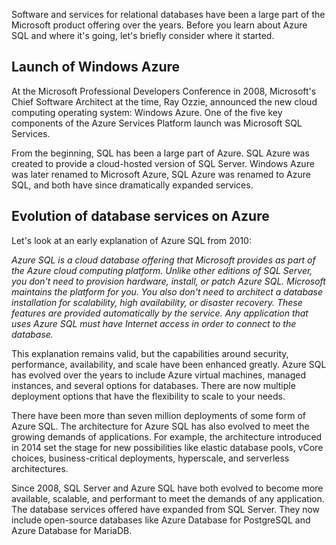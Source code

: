 Software and services for relational databases have been a large part of the Microsoft product offering over the years. Before you learn about Azure SQL and where it's going, let's briefly consider where it started.

## Launch of Windows Azure

At the Microsoft Professional Developers Conference in 2008, Microsoft's Chief Software Architect at the time, Ray Ozzie, announced the new cloud computing operating system: Windows Azure. One of the five key components of the Azure Services Platform launch was Microsoft SQL Services.

From the beginning, SQL has been a large part of Azure. SQL Azure was created to provide a cloud-hosted version of SQL Server. Windows Azure was later renamed to Microsoft Azure, SQL Azure was renamed to Azure SQL, and both have since dramatically expanded services.

## Evolution of database services on Azure

Let's look at an early explanation of Azure SQL from 2010:

*Azure SQL is a cloud database offering that Microsoft provides as part of the Azure cloud computing platform. Unlike other editions of SQL Server, you don't need to provision hardware, install, or patch Azure SQL. Microsoft maintains the platform for you. You also don't need to architect a database installation for scalability, high availability, or disaster recovery. These features are provided automatically by the service. Any application that uses Azure SQL must have Internet access in order to connect to the database.*

This explanation remains valid, but the capabilities around security, performance, availability, and scale have been enhanced greatly. Azure SQL has evolved over the years to include Azure virtual machines, managed instances, and several options for databases. There are now multiple deployment options that have the flexibility to scale to your needs.

There have been more than seven million deployments of some form of Azure SQL. The architecture for Azure SQL has also evolved to meet the growing demands of applications. For example, the architecture introduced in 2014 set the stage for new possibilities like elastic database pools, vCore choices, business-critical deployments, hyperscale, and serverless architectures.

Since 2008, SQL Server and Azure SQL have both evolved to become more available, scalable, and performant to meet the demands of any application. The database services offered have expanded from SQL Server. They now include open-source databases like Azure Database for PostgreSQL and Azure Database for MariaDB.
